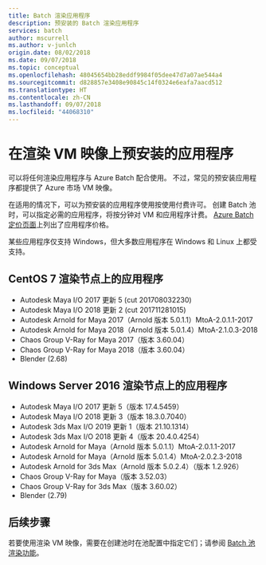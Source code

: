 ```yaml
---
title: Batch 渲染应用程序
description: 预安装的 Batch 渲染应用程序
services: batch
author: mscurrell
ms.author: v-junlch
origin.date: 08/02/2018
ms.date: 09/07/2018
ms.topic: conceptual
ms.openlocfilehash: 48045654bb28eddf9984f05dee47d7a07ae544a4
ms.sourcegitcommit: d828857e3408e90845c14f0324e6eafa7aacd512
ms.translationtype: HT
ms.contentlocale: zh-CN
ms.lasthandoff: 09/07/2018
ms.locfileid: "44068310"
---
```

# <a name="pre-installed-applications-on-rendering-vm-images"></a>在渲染 VM 映像上预安装的应用程序

可以将任何渲染应用程序与 Azure Batch 配合使用。 不过，常见的预安装应用程序都提供了 Azure 市场 VM 映像。

在适用的情况下，可以为预安装的应用程序使用按使用付费许可。 创建 Batch 池时，可以指定必需的应用程序，将按分钟对 VM 和应用程序计费。 [Azure Batch 定价页面](https://www.azure.cn/pricing/details/batch/#graphic-rendering)上列出了应用程序价格。

某些应用程序仅支持 Windows，但大多数应用程序在 Windows 和 Linux 上都受支持。

## <a name="applications-on-centos-7-rendering-nodes"></a>CentOS 7 渲染节点上的应用程序

- Autodesk Maya I/O 2017 更新 5 (cut 201708032230)
- Autodesk Maya I/O 2018 更新 2 (cut 201711281015)
- Autodesk Arnold for Maya 2017（Arnold 版本 5.0.1.1）MtoA-2.0.1.1-2017
- Autodesk Arnold for Maya 2018（Arnold 版本 5.0.1.4）MtoA-2.1.0.3-2018
- Chaos Group V-Ray for Maya 2017（版本 3.60.04）
- Chaos Group V-Ray for Maya 2018（版本 3.60.04）
- Blender (2.68)

## <a name="applications-on-windows-server-2016-rendering-nodes"></a>Windows Server 2016 渲染节点上的应用程序

- Autodesk Maya I/O 2017 更新 5（版本 17.4.5459）
- Autodesk Maya I/O 2018 更新 3（版本 18.3.0.7040）  
- Autodesk 3ds Max I/O 2019 更新 1（版本 21.10.1314）
- Autodesk 3ds Max I/O 2018 更新 4（版本 20.4.0.4254）
- Autodesk Arnold for Maya（Arnold 版本 5.0.1.1）MtoA-2.0.1.1-2017
- Autodesk Arnold for Maya（Arnold 版本 5.0.1.4）MtoA-2.0.2.3-2018
- Autodesk Arnold for 3ds Max（Arnold 版本 5.0.2.4）（版本 1.2.926）
- Chaos Group V-Ray for Maya（版本 3.52.03）
- Chaos Group V-Ray for 3ds Max（版本 3.60.02）
- Blender (2.79)

## <a name="next-steps"></a>后续步骤

若要使用渲染 VM 映像，需要在创建池时在池配置中指定它们；请参阅 [Batch 池渲染功能](/batch/batch-rendering-functionality#batch-pools)。

